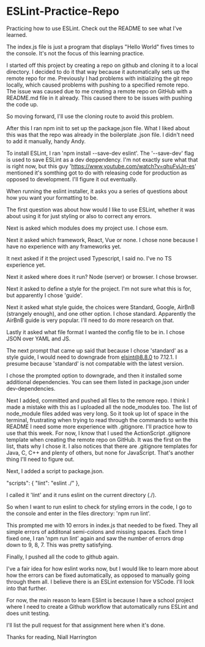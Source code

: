 # ESLint-Practice-Repo

Practicing how to use ESLint. Check out the README to see what I've learned.

The index.js file is just a program that displays "Hello World" fives times to the console. It's not the focus of this learning practice.

I started off this project by creating a repo on github and cloning it to a local directory. I decided to do it that way because it automatically sets up the remote repo for me. Previously I had problems with initializing the git repo locally, which caused problems with pushing to a specified remote repo. The issue was caused due to me creating a remote repo on GitHub with a README.md file in it already. This caused there to be issues with pushing the code up.

So moving forward, I'll use the cloning route to avoid this problem.

After this I ran npm init to set up the package.json file. What I liked about this was that the repo was already in the boilerplate .json file. I didn't need to add it manually, handy Andy.

To install ESLint, I ran 'npm install --save-dev eslint'.
The '--save-dev' flag is used to save ESLint as a dev deppendency. I'm not exactly sure what that is right now, but this guy 'https://www.youtube.com/watch?v=qhuFviJn-es' mentioned it's somthing got to do with releasing code for production as opposed to development. I'll figure it out eventually.

When running the eslint installer, it asks you a series of questions about how you want your formatting to be.

The first question was about how would I like to use ESLint, whether it was about using it for just styling or also to correct any errors.

Next is asked which modules does my project use. I chose esm.

Next it asked which framework, React, Vue or none. I chose none because I have no experience with any frameworks yet.

It next asked if it the project used Typescript, I said no. I've no TS experience yet.

Next it asked where does it run? Node (server) or browser. I chose browser.

Next it asked to define a style for the project. I'm not sure what this is for, but apparently I chose 'guide'.

Next it asked what style guide, the choices were Standard, Google,
AirBnB (strangely enough), and one other option. I chose standard. Apparently the AirBnB guide is very popular. I'll need to do more research on that.

Lastly it asked what file format I wanted the config file to be in. I chose JSON over YAML and JS.

The next prompt that came up said that because I chose 'standard' as a style guide, I would need to downgrade from elsint@8.8.0 to 7.12.1. I presume because 'standard' is not compatable with the latest version.

I chose the prompted option to downgrade, and then it installed some additional dependencies. You can see them listed in package.json under dev-dependencies.

Next I added, committed and pushed all files to the remore repo. I think I made a mistake with this as I uploaded all the node_modules too. The list of node_module files added was very long. So it took up lot of space in the terminal, frustrating when trying to read through the commands to write this README I need some more experience with .gitignore. I'll practice how to use that this week. For now, I know that I used the ActionScript .gitignore template when creating the remote repo on GitHub. It was the first on the list, thats why I chose it. I also notices that there are .gitignore templates for Java, C, C++ and plenty of others, but none for JavaScript. That's another thing I'll need to figure out.

Next, I added a script to package.json.

"scripts": {
"lint": "eslint ./"
},

I called it 'lint' and it runs eslint on the current directory (./).

So when I want to run eslint to check for styling errors in the code, I go to the console and enter in the files directory: 'npm run lint'.

This prompted me with 10 errors in index.js that needed to be fixed. They all simple errors of additonal semi-colons and missing spaces. Each time I fixed one, I ran 'npm run lint' again and saw the number of errors drop down to 9, 8, 7. This was pretty satisfying.

Finally, I pushed all the code to github again.

I've a fair idea for how eslint works now, but I would like to learn more about how the errors can be fixed automatically, as opposed to manually going through them all. I believe there is an ESLint extension for VSCode. I'll look into that further.

For now, the main reason to learn ESlint is because I have a school project where I need to create a Github workflow that automatically runs ESLint and does unit testing.

I'll list the pull request for that assignment here when it's done.

Thanks for reading,
Niall Harrington

